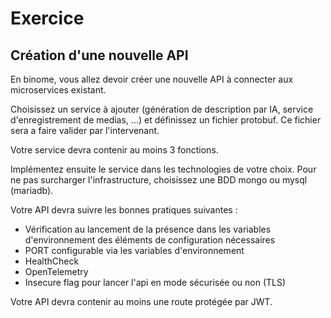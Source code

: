 # Exercice

## Création d'une nouvelle API

En binome, vous allez devoir créer une nouvelle API à connecter aux microservices existant.

Choisissez un service à ajouter (génération de description par IA, service d'enregistrement de medias, ...) et définissez un fichier protobuf. Ce fichier sera a faire valider par l'intervenant.

Votre service devra contenir au moins 3 fonctions.

Implémentez ensuite le service dans les technologies de votre choix. Pour ne pas surcharger l'infrastructure, choisissez une BDD mongo ou mysql (mariadb).

Votre API devra suivre les bonnes pratiques suivantes :
 - Vérification au lancement de la présence dans les variables d'environnement des éléments de configuration nécessaires
 - PORT configurable via les variables d'environnement
 - HealthCheck
 - OpenTelemetry
 - Insecure flag pour lancer l'api en mode sécurisée ou non (TLS)

Votre API devra contenir au moins une route protégée par JWT.